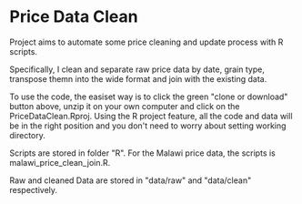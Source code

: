 # Price Data Clean

Project aims to automate some price cleaning and update process with R scripts.

Specifically, I clean and separate raw price data by date, grain type,  transpose themn into the wide format and join with the existing data. 

To use the code, the easiset way is to click the green "clone or download" button above, unzip it on your own computer and click on the 
PriceDataClean.Rproj. Using the R project feature, all the code and data will be in the right position and you don't need to worry about setting working directory.


Scripts are stored in folder "R". For the Malawi price data, the scripts is malawi_price_clean_join.R. 

Raw and cleaned Data are stored in "data/raw" and "data/clean" respectively.






